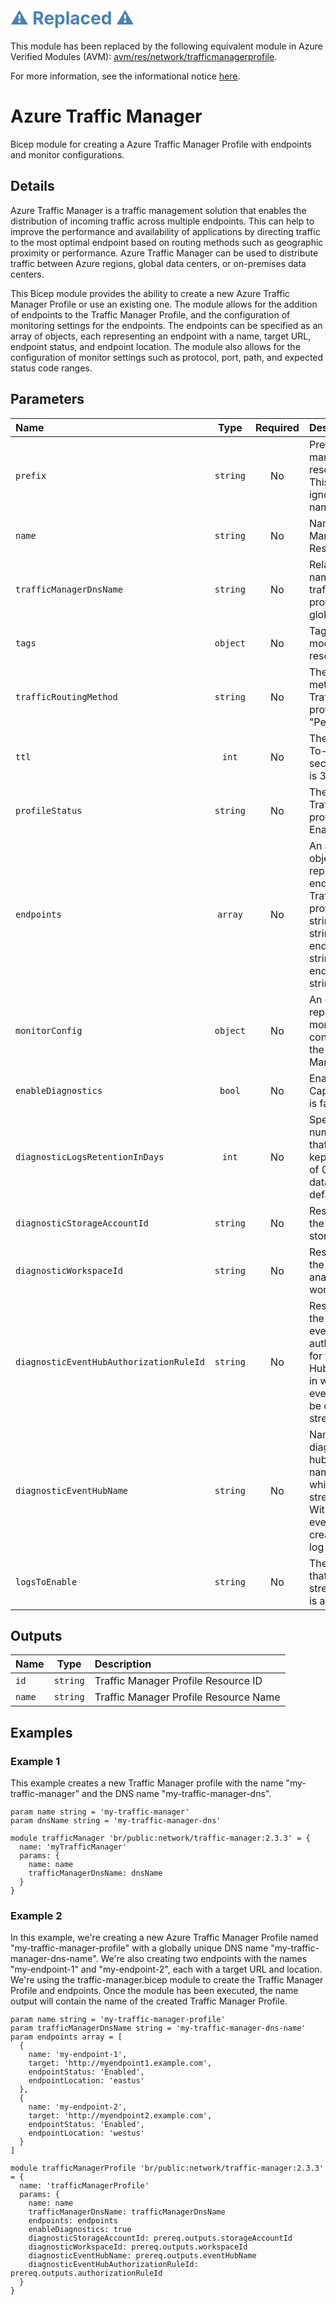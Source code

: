 <h1 style="color: steelblue;">⚠️ Replaced ⚠️</h1>

This module has been replaced by the following equivalent module in Azure Verified Modules (AVM): [avm/res/network/trafficmanagerprofile](https://github.com/Azure/bicep-registry-modules/tree/main/avm/res/network/trafficmanagerprofile).

For more information, see the informational notice [here](https://github.com/Azure/bicep-registry-modules?tab=readme-ov-file#%EF%B8%8F-new-standard-for-bicep-modules---avm-%EF%B8%8F).

# Azure Traffic Manager

Bicep module for creating a Azure Traffic Manager Profile with endpoints and monitor configurations.

## Details

Azure Traffic Manager is a traffic management solution that enables the distribution of incoming traffic across multiple endpoints.
This can help to improve the performance and availability of applications by directing traffic to the most optimal endpoint based on routing methods such as geographic proximity or performance.
Azure Traffic Manager can be used to distribute traffic between Azure regions, global data centers, or on-premises data centers.

This Bicep module provides the ability to create a new Azure Traffic Manager Profile or use an existing one.
The module allows for the addition of endpoints to the Traffic Manager Profile, and the configuration of monitoring settings for the endpoints.
The endpoints can be specified as an array of objects, each representing an endpoint with a name, target URL, endpoint status, and endpoint location.
The module also allows for the configuration of monitor settings such as protocol, port, path, and expected status code ranges.

## Parameters

| Name                                    | Type     | Required | Description                                                                                                                                                       |
| :-------------------------------------- | :------: | :------: | :---------------------------------------------------------------------------------------------------------------------------------------------------------------- |
| `prefix`                                | `string` | No       | Prefix of traffic manager profile resource name. This param is ignored when name is provided.                                                                     |
| `name`                                  | `string` | No       | Name of Traffic Manager Profile Resource                                                                                                                          |
| `trafficManagerDnsName`                 | `string` | No       | Relative DNS name for the traffic manager profile, must be globally unique.                                                                                       |
| `tags`                                  | `object` | No       | Tags for the module resources.                                                                                                                                    |
| `trafficRoutingMethod`                  | `string` | No       | The traffic routing method of the Traffic Manager profile. default is "Performance".                                                                              |
| `ttl`                                   | `int`    | No       | The DNS Time-To-Live (TTL), in seconds. default is 30.                                                                                                            |
| `profileStatus`                         | `string` | No       | The status of the Traffic Manager profile. default is Enabled.                                                                                                    |
| `endpoints`                             | `array`  | No       | An array of objects that represent the endpoints in the Traffic Manager profile. {name: string, target: string, endpointStatus: string, endpointLocation: string} |
| `monitorConfig`                         | `object` | No       | An object that represents the monitoring configuration for the Traffic Manager profile.                                                                           |
| `enableDiagnostics`                     | `bool`   | No       | Enable Diagnostic Capture . default is false                                                                                                                      |
| `diagnosticLogsRetentionInDays`         | `int`    | No       | Specifies the number of days that logs will be kept for; a value of 0 will retain data indefinitely. default is 365.                                              |
| `diagnosticStorageAccountId`            | `string` | No       | Resource ID of the diagnostic storage account.                                                                                                                    |
| `diagnosticWorkspaceId`                 | `string` | No       | Resource ID of the diagnostic log analytics workspace.                                                                                                            |
| `diagnosticEventHubAuthorizationRuleId` | `string` | No       | Resource ID of the diagnostic event hub authorization rule for the Event Hubs namespace in which the event hub should be created or streamed to.                  |
| `diagnosticEventHubName`                | `string` | No       | Name of the diagnostic event hub within the namespace to which logs are streamed. Without this, an event hub is created for each log category.                    |
| `logsToEnable`                          | `string` | No       | The name of logs that will be streamed. default is allLogs.                                                                                                       |

## Outputs

| Name   | Type     | Description                           |
| :----- | :------: | :------------------------------------ |
| `id`   | `string` | Traffic Manager Profile Resource ID   |
| `name` | `string` | Traffic Manager Profile Resource Name |

## Examples

### Example 1

This example creates a new Traffic Manager profile with the name "my-traffic-manager" and the DNS name "my-traffic-manager-dns".

```bicep
param name string = 'my-traffic-manager'
param dnsName string = 'my-traffic-manager-dns'

module trafficManager 'br/public:network/traffic-manager:2.3.3' = {
  name: 'myTrafficManager'
  params: {
    name: name
    trafficManagerDnsName: dnsName
  }
}
```

### Example 2

In this example, we're creating a new Azure Traffic Manager Profile named "my-traffic-manager-profile" with a globally unique DNS name "my-traffic-manager-dns-name". We're also creating two endpoints with the names "my-endpoint-1" and "my-endpoint-2", each with a target URL and location. We're using the traffic-manager.bicep module to create the Traffic Manager Profile and endpoints. Once the module has been executed, the name output will contain the name of the created Traffic Manager Profile.

```bicep
param name string = 'my-traffic-manager-profile'
param trafficManagerDnsName string = 'my-traffic-manager-dns-name'
param endpoints array = [
  {
    name: 'my-endpoint-1',
    target: 'http://myendpoint1.example.com',
    endpointStatus: 'Enabled',
    endpointLocation: 'eastus'
  },
  {
    name: 'my-endpoint-2',
    target: 'http://myendpoint2.example.com',
    endpointStatus: 'Enabled',
    endpointLocation: 'westus'
  }
]

module trafficManagerProfile 'br/public:network/traffic-manager:2.3.3' = {
  name: 'trafficManagerProfile'
  params: {
    name: name
    trafficManagerDnsName: trafficManagerDnsName
    endpoints: endpoints
    enableDiagnostics: true
    diagnosticStorageAccountId: prereq.outputs.storageAccountId
    diagnosticWorkspaceId: prereq.outputs.workspaceId
    diagnosticEventHubName: prereq.outputs.eventHubName
    diagnosticEventHubAuthorizationRuleId: prereq.outputs.authorizationRuleId
  }
}
```
